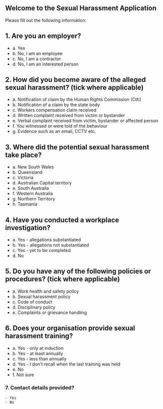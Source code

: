 ## Welcome to the Sexual Harassment Application

<!-- Use the [editor on GitHub](https://github.com/spirradical/Sexual-Harassment-App-Demo/edit/gh-pages/index.md) to maintain and preview the content for this website in Markdown files.

### Markdown

Markdown is a lightweight and easy-to-use syntax for styling your writing. It includes conventions for

```markdown
Syntax highlighted code block

# Header 1
## Header 2
### Header 3

- Bulleted
- List

1. Numbered
2. List

**Bold** and _Italic_ and `Code` text

[Link](url) and ![Image](src)
```

For more details see [GitHub Flavored Markdown](https://guides.github.com/features/mastering-markdown/).

### Jekyll Themes

Your Pages site will use the layout and styles from the Jekyll theme you have selected in your [repository settings](https://github.com/spirradical/Sexual-Harassment-App-Demo/settings/pages). The name of this theme is saved in the Jekyll `_config.yml` configuration file.

### Support or Contact

Having trouble with Pages? Check out our [documentation](https://docs.github.com/categories/github-pages-basics/) or [contact support](https://support.github.com/contact) and we’ll help you sort it out.

-->

Please fill out the following information:

<div class="quiz">

<h2 class="quiz-question">1. Are you an employer?</h2>
<ul data-quiz-question="1">
    <li class="quiz-answer" data-quiz-answer="a">a. Yes</li>
    <li class="quiz-answer" data-quiz-answer="b">b. No, I am an employee</li>
    <li class="quiz-answer" data-quiz-answer="c">c. No, I am a contractor</li>
    <li class="quiz-answer" data-quiz-answer="d">d. No, I am an interested person</li>
</ul>
     
<h2 class="quiz-question">2. How did you become aware of the alleged sexual harassment? (tick where applicable)</h2>
<ul data-quiz-question="2">
    <li class="quiz-answer" data-quiz-answer="a">a. Notification of claim by the Human Rights Commission (Cth)</li>
    <li class="quiz-answer" data-quiz-answer="b">b. Notification of a claim by the state body</li>
    <li class="quiz-answer" data-quiz-answer="c">c. Workers compensation claim received</li>
    <li class="quiz-answer" data-quiz-answer="d">d. Written complaint received from victim or bystander</li>
    <li class="quiz-answer" data-quiz-answer="e">e. Verbal complaint received from victim, bystander or affected person</li>
    <li class="quiz-answer" data-quiz-answer="f">f. You witnessed or were told of the behaviour</li>
    <li class="quiz-answer" data-quiz-answer="a">g. Evidence such as an email, CCTV etc.</li>
</ul>
    
<h2 class="quiz-question">3. Where did the potential sexual harassment take place?</h2>
<ul data-quiz-question="3">
    <li class="quiz-answer" data-quiz-answer="a">a. New South Wales</li>
    <li class="quiz-answer" data-quiz-answer="b">b. Queensland</li>
    <li class="quiz-answer" data-quiz-answer="c">c. Victoria</li>
    <li class="quiz-answer" data-quiz-answer="d">d. Australian Capital territory</li>
    <li class="quiz-answer" data-quiz-answer="e">e. South Australia</li>
    <li class="quiz-answer" data-quiz-answer="f">f. Western Australia</li>
    <li class="quiz-answer" data-quiz-answer="g">g. Northern Territory</li>
    <li class="quiz-answer" data-quiz-answer="h">h. Tasmania</li>
</ul>
    
<h2 class="quiz-question">4. Have you conducted a workplace investigation?</h2>
<ul data-quiz-question="4">
    <li class="quiz-answer" data-quiz-answer="a">a. Yes - allegations substantiated</li>
    <li class="quiz-answer" data-quiz-answer="b">b. Yes - allegations not substantiated</li>
    <li class="quiz-answer" data-quiz-answer="c">c. Yes - yet to be completed</li>
    <li class="quiz-answer" data-quiz-answer="d">d. No</li>
</ul>
    
<h2 class="quiz-question">5. Do you have any of the following policies or procedures? (tick where applicable)</h2>
<ul data-quiz-question="5">
    <li class="quiz-answer" data-quiz-answer="a">a. Work health and safety policy</li>
    <li class="quiz-answer" data-quiz-answer="b">b. Sexual harassment policy</li>
    <li class="quiz-answer" data-quiz-answer="c">c. Code of conduct</li>
    <li class="quiz-answer" data-quiz-answer="d">d. Disciplinary policy</li>
    <li class="quiz-answer" data-quiz-answer="e">e. Complaints or grievance handling</li>
</ul>
    
<h2 class="quiz-question">6. Does your organisation provide sexual harassment training?</h2>
<ul data-quiz-question="6">
    <li class="quiz-answer" data-quiz-answer="a">a. Yes - only at induction</li>
    <li class="quiz-answer" data-quiz-answer="b">b. Yes - at least annually</li>
    <li class="quiz-answer" data-quiz-answer="c">c. Yes - less than annually</li>
    <li class="quiz-answer" data-quiz-answer="d">d. Yes - I don't recall when the last training was held</li>
    <li class="quiz-answer" data-quiz-answer="e">e. No</li>
    <li class="quiz-answer" data-quiz-answer="f">f. Not sure</li>
</ul>
    
</div>
    
### 7. Contact details provided?

    - Yes
    - No
